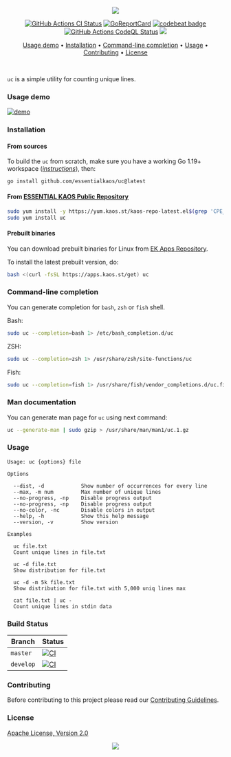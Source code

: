 <p align="center"><a href="#readme"><img src="https://gh.kaos.st/uc.svg"/></a></p>

<p align="center">
  <a href="https://kaos.sh/w/uc/ci"><img src="https://kaos.sh/w/uc/ci.svg" alt="GitHub Actions CI Status" /></a>
  <a href="https://kaos.sh/r/uc"><img src="https://kaos.sh/r/uc.svg" alt="GoReportCard" /></a>
  <a href="https://kaos.sh/b/uc"><img src="https://kaos.sh/b/fd8a50fa-575c-47ba-8c67-1dd2f3b437f7.svg" alt="codebeat badge" /></a>
  <a href="https://kaos.sh/w/uc/codeql"><img src="https://kaos.sh/w/uc/codeql.svg" alt="GitHub Actions CodeQL Status" /></a>
  <a href="#license"><img src="https://gh.kaos.st/apache2.svg"></a>
</p>

<p align="center"><a href="#usage-demo">Usage demo</a> • <a href="#installation">Installation</a> • <a href="#command-line-completion">Command-line completion</a> • <a href="#usage">Usage</a> • <a href="#contributing">Contributing</a> • <a href="#license">License</a></p>

<br/>

`uc` is a simple utility for counting unique lines.

### Usage demo

[![demo](https://gh.kaos.st/uc-110.gif)](#usage-demo)

### Installation

#### From sources

To build the `uc` from scratch, make sure you have a working Go 1.19+ workspace (_[instructions](https://golang.org/doc/install)_), then:

```
go install github.com/essentialkaos/uc@latest
```

#### From [ESSENTIAL KAOS Public Repository](https://yum.kaos.st)

```bash
sudo yum install -y https://yum.kaos.st/kaos-repo-latest.el$(grep 'CPE_NAME' /etc/os-release | tr -d '"' | cut -d':' -f5).noarch.rpm
sudo yum install uc
```

#### Prebuilt binaries

You can download prebuilt binaries for Linux from [EK Apps Repository](https://apps.kaos.st/uc/latest).

To install the latest prebuilt version, do:

```bash
bash <(curl -fsSL https://apps.kaos.st/get) uc
```

### Command-line completion

You can generate completion for `bash`, `zsh` or `fish` shell.

Bash:
```bash
sudo uc --completion=bash 1> /etc/bash_completion.d/uc
```


ZSH:
```bash
sudo uc --completion=zsh 1> /usr/share/zsh/site-functions/uc
```


Fish:
```bash
sudo uc --completion=fish 1> /usr/share/fish/vendor_completions.d/uc.fish
```

### Man documentation

You can generate man page for `uc` using next command:

```bash
uc --generate-man | sudo gzip > /usr/share/man/man1/uc.1.gz
```

### Usage

```
Usage: uc {options} file

Options

  --dist, -d            Show number of occurrences for every line
  --max, -m num         Max number of unique lines
  --no-progress, -np    Disable progress output
  --no-progress, -np    Disable progress output
  --no-color, -nc       Disable colors in output
  --help, -h            Show this help message
  --version, -v         Show version

Examples

  uc file.txt
  Count unique lines in file.txt

  uc -d file.txt
  Show distribution for file.txt

  uc -d -m 5k file.txt
  Show distribution for file.txt with 5,000 uniq lines max

  cat file.txt | uc -
  Count unique lines in stdin data
```

### Build Status

| Branch | Status |
|--------|--------|
| `master` | [![CI](https://kaos.sh/w/uc/ci.svg?branch=master)](https://kaos.sh/w/uc/ci?query=branch:master) |
| `develop` | [![CI](https://kaos.sh/w/uc/ci.svg?branch=master)](https://kaos.sh/w/uc/ci?query=branch:develop) |

### Contributing

Before contributing to this project please read our [Contributing Guidelines](https://github.com/essentialkaos/contributing-guidelines#contributing-guidelines).

### License

[Apache License, Version 2.0](https://www.apache.org/licenses/LICENSE-2.0)

<p align="center"><a href="https://essentialkaos.com"><img src="https://gh.kaos.st/ekgh.svg"/></a></p>